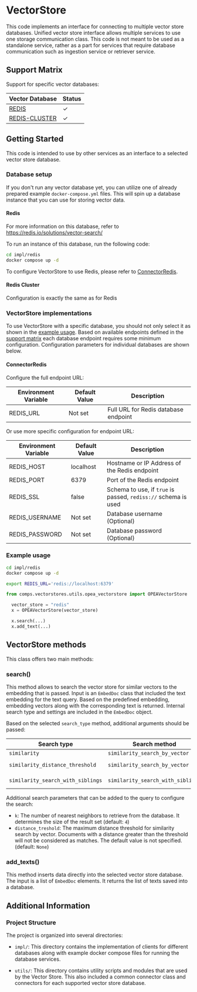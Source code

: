 # VectorStore
This code implements an interface for connecting to multiple vector store databases. Unified vector store interface allows multiple services to use one storage communication class. This code is not meant to be used as a standalone service, rather as a part for services that require database communication such as ingestion service or retriever service.

## Support Matrix

Support for specific vector databases:

| Vector Database    |  Status   |
| -------------------| --------- |
| [REDIS](#redis)    | &#x2713;  |
| [REDIS-CLUSTER](#redis-cluster)    | &#x2713;  |

## Getting Started

This code is intended to use by other services as an interface to a selected vector store database.

### Database setup

If you don't run any vector database yet, you can utilize one of already prepared example `docker-compose.yml` files. This will spin up a database instance that you can use for storing vector data.

#### Redis

For more information on this database, refer to https://redis.io/solutions/vector-search/

To run an instance of this database, run the following code:
```bash
cd impl/redis
docker compose up -d
```
To configure VectorStore to use Redis, please refer to [ConnectorRedis](#ConnectorRedis).

#### Redis Cluster

Configuration is exactly the same as for Redis

### VectorStore implementations

To use VectorStore with a specific database, you should not only select it as shown in the [example usage](#example-usage). Based on available endpoints defined in the [support matrix](#support-matrix) each database endpoint requires some minimum configuration. Configuration parameters for individual databases are shown below.

#### ConnectorRedis

Configure the full endpoint URL:

| Environment Variable | Default Value | Description                                                                 |
|----------------------|---------------|-----------------------------------------------------------------------------|
| REDIS_URL            | Not set       | Full URL for Redis database endpoint                                        |

Or use more specific configuration for endpoint URL:

| Environment Variable | Default Value | Description                                                                 |
|----------------------|---------------|-----------------------------------------------------------------------------|
| REDIS_HOST           | localhost     | Hostname or IP Address of the Redis endpoint                                |
| REDIS_PORT           | 6379          | Port of the Redis endpoint                                                  |
| REDIS_SSL            | false         | Schema to use, if `true` is passed, `rediss://` schema is used              |
| REDIS_USERNAME       | Not set       | Database username (Optional)                                                |
| REDIS_PASSWORD       | Not set       | Database password (Optional)                                                |

### Example usage

```bash
cd impl/redis
docker compose up -d
```

```bash
export REDIS_URL='redis://localhost:6379'
```

```python
from comps.vectorstores.utils.opea_vectorstore import OPEAVectorStore

  vector_store = "redis"
  x = OPEAVectorStore(vector_store)

  x.search(...)
  x.add_text(...)
```

## VectorStore methods

This class offers two main methods:

### search()
This method allows to search the vector store for similar vectors to the embedding that is passed. Input is an `EmbedDoc` class that included the text embedding for the text query. Based on the predefined embedding, embedding vectors along with the corresponding text is returned. Internal search type and settings are included in the `EmbedDoc` object.

Based on the selected `search_type` method, additional arguments should be passed:

| Search type                      | Search method                             | Arguments                     |
| -------------------------------- | ----------------------------------------- | ----------------------------- |
| `similarity`                     | `similarity_search_by_vector`             | `k`                           |
| `similarity_distance_threshold`  | `similarity_search_by_vector`             | `k`, `distance_threshold`     |
| `similarity_search_with_siblings` | `similarity_search_with_siblings`        | `k`, `distance_threshold`     |

Additional search parameters that can be added to the query to configure the search:
- `k`: The number of nearest neighbors to retrieve from the database. It determines the size of the result set (default: `4`)
- `distance_treshold`: The maximum distance threshold for similarity search by vector. Documents with a distance greater than the threshold will not be considered as matches. The default value is not specified. (default: `None`)

### add_texts()
This method inserts data directly into the selected vector store database. The input is a list of `EmbedDoc` elements. It returns the list of texts saved into a database. 

## Additional Information
   
### Project Structure

The project is organized into several directories:

- `impl/`: This directory contains the implementation of clients for different databases along with example docker compose files for running the database services.

- `utils/`: This directory contains utility scripts and modules that are used by the Vector Store. This also included a common connector class and connectors for each supported vector store database.
